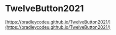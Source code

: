 # TwelveButton2021

[https://bradleycodeu.github.io/TwelveButton2021/](https://bradleycodeu.github.io/TwelveButton2021/)
